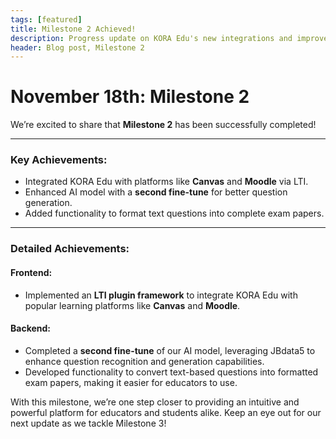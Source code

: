 ```yaml
---
tags: [featured]
title: Milestone 2 Achieved!
description: Progress update on KORA Edu's new integrations and improvements.
header: Blog post, Milestone 2
---
```


# November 18th: Milestone 2

We’re excited to share that **Milestone 2** has been successfully completed! 

---

### Key Achievements:
- Integrated KORA Edu with platforms like **Canvas** and **Moodle** via LTI.
- Enhanced AI model with a **second fine-tune** for better question generation.
- Added functionality to format text questions into complete exam papers.

---

### Detailed Achievements:

#### **Frontend:**
- Implemented an **LTI plugin framework** to integrate KORA Edu with popular learning platforms like **Canvas** and **Moodle**.

#### **Backend:**
- Completed a **second fine-tune** of our AI model, leveraging JBdata5 to enhance question recognition and generation capabilities.
- Developed functionality to convert text-based questions into formatted exam papers, making it easier for educators to use.

With this milestone, we’re one step closer to providing an intuitive and powerful platform for educators and students alike. Keep an eye out for our next update as we tackle Milestone 3!
